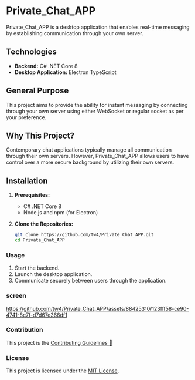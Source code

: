 # Private_Chat_APP



Private_Chat_APP is a desktop application that enables real-time messaging by establishing communication through your own server.

## Technologies

- **Backend:** C# .NET Core 8
- **Desktop Application:** Electron TypeScript

## General Purpose

This project aims to provide the ability for instant messaging by connecting through your own server using either WebSocket or regular socket as per your preference.

## Why This Project?

Contemporary chat applications typically manage all communication through their own servers. However, Private_Chat_APP allows users to have control over a more secure background by utilizing their own servers.

## Installation

1. **Prerequisites:**
   - C# .NET Core 8
   - Node.js and npm (for Electron)

2. **Clone the Repositories:**
   ```bash
   git clone https://github.com/tw4/Private_Chat_APP.git
   cd Private_Chat_APP
   ```

### Usage

1. Start the backend.
2. Launch the desktop application.
3. Communicate securely between users through the application.

### screen
https://github.com/tw4/Private_Chat_APP/assets/88425310/123fff58-ce90-4741-8c7f-d7d67e366df1


### Contribution

This project is the [Contributing Guidelines 🚀](https://github.com/tw4/Private_Chat_APP/wiki/Contribution-Guidelines)


### License

This project is licensed under the [MIT License](LICENSE).
